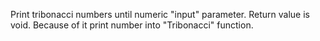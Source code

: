 Print tribonacci numbers until numeric "input" parameter.
Return value is void. Because of it print number into "Tribonacci" function.